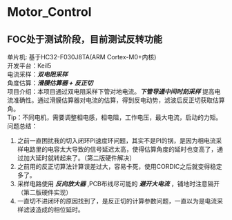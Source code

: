 # Motor_Control

## FOC处于测试阶段，目前测试反转功能

单片机: 基于HC32-F030J8TA(ARM Cortex-M0+内核) </br>
开发平台：Keil5</br>
电流采样：***双电阻采样***</br>
角度估算：***滑膜估算器 + 反正切***</br>
项目介绍：本项目通过双电阻采样下管对地电流。***下管导通中间时刻采样*** 提高电流准确性。通过滑膜估算器对电流的估算，得到反电动势，滤波后反正切获取估算角。 </br>
Tip：不同电机，需要调整相电感，相电阻，工作电压，最大电流，启动的力矩。 </br>
问题总结：
1. 之前一直困扰我的切入闭环PI速度环问题，其实不是PI的锅，是因为相电流采样电路里的电容太大导致的信号延迟太高，使得估算角度的延时也变高了，通过加大延时就转起来了。（第二版硬件解决）
2. 之前用的反正切算法计算误差过大，容易卡死，使用CORDIC之后就变得稳定多了。
3. 采样电路使用 ***反向放大器*** ,PCB布线尽可能的 ***避开大电流*** ，铺地时注意隔开（第二版硬件实现）
4. 一直切不进闭环的原因找到了，是反正切的计算参数问题，一直以为是电流采样滤波造成的相位延时。
